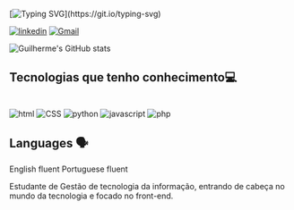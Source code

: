 [![Typing SVG](https://readme-typing-svg.demolab.com?font=Fira+Code&pause=1000&color=100C85&random=false&width=435&lines=Ol%C3%A1%2C+eu+sou+o+Guilherme+Maciel!)](https://git.io/typing-svg)

[![linkedin](https://img.shields.io/badge/LinkedIn-0077B5?style=for-the-badge&logo=linkedin&logoColor=white)](https://www.linkedin.com/in/guilherme-maciel-1752abab/)
[![Gmail](https://img.shields.io/badge/Gmail-D14836?style=for-the-badge&logo=gmail&logoColor=white)](guilherme.maciel08@gmail.com)


![Guilherme's GitHub stats](https://github-readme-stats.vercel.app/api?username=guilhermevieiramaciel&show_icons=true&theme=dracula)

## Tecnologias que tenho conhecimento💻

<div style="display : inline_block"><br/>
<img align="center" alt="html" src="https://img.shields.io/badge/HTML-239120?style=for-the-badge&logo=html5&logoColor=white" />
  <img align="center" alt="CSS" src="https://img.shields.io/badge/CSS-239120?&style=for-the-badge&logo=css3&logoColor=white" />
  <img align="center" alt="python" src="https://img.shields.io/badge/Python-14354C?style=for-the-badge&logo=python&logoColor=white" />
  <img align="center" alt="javascript" src="https://img.shields.io/badge/JavaScript-323330?style=for-the-badge&logo=javascript&logoColor=F7DF1E" />
  <img align="center" alt="php" src="https://img.shields.io/badge/PHP-777BB4?style=for-the-badge&logo=php&logoColor=white" />

  ## Languages 🗣️
  English fluent
  Portuguese fluent
  

</div>

Estudante de Gestão de tecnologia da informação, entrando de cabeça no mundo da tecnologia e focado no front-end.


